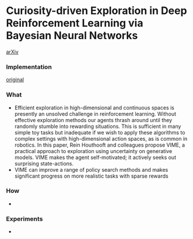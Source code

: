 # Curiosity-driven Exploration in Deep Reinforcement Learning via Bayesian Neural Networks
[arXiv](https://arxiv.org/abs/1602.02867)

### Implementation

[original](https://github.com/openai/vime)

### What

- Efficient exploration in high-dimensional and continuous spaces is presently an unsolved challenge in reinforcement learning. Without effective exploration methods our agents thrash around until they randomly stumble into rewarding situations. This is sufficient in many simple toy tasks but inadequate if we wish to apply these algorithms to complex settings with high-dimensional action spaces, as is common in robotics. In this paper, Rein Houthooft and colleagues propose VIME, a practical approach to exploration using uncertainty on generative models. VIME makes the agent self-motivated; it actively seeks out surprising state-actions. 
- VIME can improve a range of policy search methods and makes significant progress on more realistic tasks with sparse rewards

### How
-

### Experiments
-
